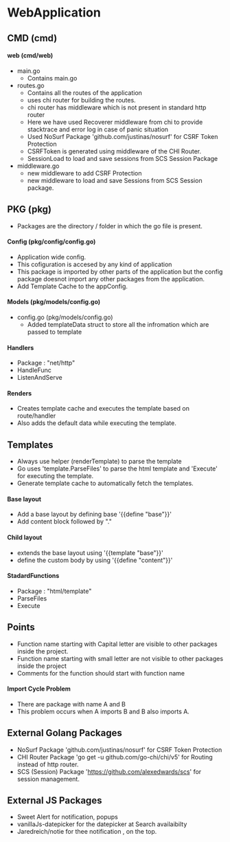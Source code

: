 # WebApplication
## CMD (cmd)
#### web (cmd/web)
- main.go
  - Contains main.go
- routes.go
  - Contains all the routes of the application
  - uses chi router for building the routes.
  - chi router has middleware which is not present in standard http router
  - Here we have used Recoverer middleware from chi to provide stacktrace and error log in case of panic situation
  - Used NoSurf Package 'github.com/justinas/nosurf' for CSRF Token Protection
  - CSRFToken is generated using middleware of the CHI Router.
  - SessionLoad to load and save sessions from SCS Session Package
- middleware.go
  - new middleware to add CSRF Protection
  - new middleware to load and save Sessions from SCS Session package. 
  
## PKG (pkg)
- Packages are the directory / folder in which the go file is present.
  
#### Config (pkg/config/config.go)
- Application wide config.
- This cofiguration is accesed by any kind of application
- This package is imported by other parts of the application but the config package doesnot import any other packages from the application.
- Add Template Cache to the appConfig.

#### Models (pkg/models/config.go)

- config.go (pkg/models/config.go)
  - Added templateData struct to store all the infromation which are passed to template
   
#### Handlers
-  Package : "net/http"
-  HandleFunc
-  ListenAndServe

#### Renders
- Creates template cache and executes the template based on route/handler
- Also adds the default data while executing the template.


## Templates
- Always use helper (renderTemplate) to parse the template
- Go uses 'template.ParseFiles' to parse the html template and 'Execute' for executing the template.
- Generate template cache to automatically fetch the templates.
  
#### Base layout
- Add a base layout by defining base '{{define "base"}}'
- Add content block followed by "."
  
#### Child layout
- extends the base layout using '{{template "base"}}'
- define the custom body by using '{{define "content"}}'
  
#### StadardFunctions
- Package : "html/template"
-  ParseFiles
-  Execute

## Points
- Function name starting with Capital letter are visible to other packages inside the project.
- Function name starting with small letter are not visible to other packages inside the project
- Comments for the function should start with function name

#### Import Cycle Problem
- There are package with name A and B
- This problem occurs when A imports B and B also imports A.

## External Golang Packages
- NoSurf Package 'github.com/justinas/nosurf' for CSRF Token Protection
- CHI Router Package 'go get -u github.com/go-chi/chi/v5' for Routing instead of http router.
- SCS (Session) Package 'https://github.com/alexedwards/scs' for session management.


## External JS Packages
- Sweet Alert for notification, popups
- vanillaJs-datepicker for the datepicker at Search availaibilty
- Jaredreich/notie for thee notification , on the top.
  